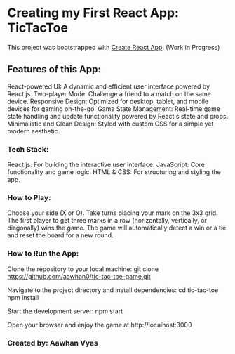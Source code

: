 # Creating my First React App: TicTacToe 

This project was bootstrapped with [Create React App](https://github.com/facebook/create-react-app).
(Work in Progress)

## Features of this App:

React-powered UI: A dynamic and efficient user interface powered by React.js.
Two-player Mode: Challenge a friend to a match on the same device.
Responsive Design: Optimized for desktop, tablet, and mobile devices for gaming on-the-go.
Game State Management: Real-time game state handling and update functionality powered by React's state and props.
Minimalistic and Clean Design: Styled with custom CSS for a simple yet modern aesthetic.

### Tech Stack:

React.js: For building the interactive user interface.
JavaScript: Core functionality and game logic.
HTML & CSS: For structuring and styling the app.

### How to Play:

Choose your side (X or O).
Take turns placing your mark on the 3x3 grid.
The first player to get three marks in a row (horizontally, vertically, or diagonally) wins the game.
The game will automatically detect a win or a tie and reset the board for a new round.

### How to Run the App:


Clone the repository to your local machine:
git clone https://github.com/aawhan0/tic-tac-toe-game.git

Navigate to the project directory and install dependencies:
cd tic-tac-toe
npm install

Start the development server:
npm start

Open your browser and enjoy the game at http://localhost:3000

### Created by: Aawhan Vyas
